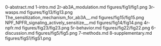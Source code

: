 0-abstract.md
1-intro.md
2r-ab3A_modulation.md
figures/fig1/fig1.png
3r-wasps.md
figures/fig13/fig13.png
The_sensitization_mechanism_for_ab3A__.md
figures/fig15/fig15.png
NPF_NPFR_signaling_actively_sensitize__.md
figures/fig14/fig14.png
4r-npfr.md
figures/fig23/fig23.png
5r-behavior.md
figures/fig22/fig22.png
6-discussion.md
figures/fig5/fig5.png
7-methods.md
8-supplementary.md
figures/figS1/figS1.png
